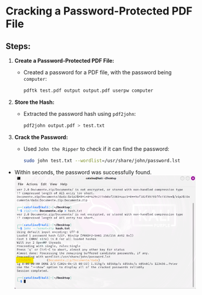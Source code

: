 # Cracking a Password-Protected PDF File

## Steps:

1. **Create a Password-Protected PDF File:**
   - Created a password for a PDF file, with the password being `computer`:
     ```bash
     pdftk test.pdf output output.pdf userpw computer
     ```

2. **Store the Hash:**
   - Extracted the password hash using `pdf2john`:
     ```bash
     pdf2john output.pdf > test.txt
     ```

3. **Crack the Password:**
   - Used `John the Ripper` to check if it can find the password:
     ```bash
     sudo john test.txt --wordlist=/usr/share/john/password.lst
     ```

- Within seconds, the password was successfully found.
    ![PrintScreen](https://github.com/cataaptr/Cybersecurity-Practice-Labs/blob/main/img/zip1.png)